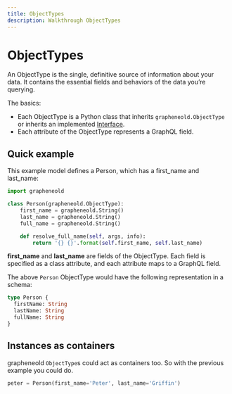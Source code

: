 ```yaml
---
title: ObjectTypes
description: Walkthrough ObjectTypes
---
```


# ObjectTypes

An ObjectType is the single, definitive source of information about your data. It contains the essential fields and behaviors of the data you’re querying.

The basics:
- Each ObjectType is a Python class that inherits `grapheneold.ObjectType` or inherits an implemented [Interface](/docs/interfaces/).
- Each attribute of the ObjectType represents a GraphQL field.

## Quick example

This example model defines a Person, which has a first_name and last_name:

```python
import grapheneold

class Person(grapheneold.ObjectType):
    first_name = grapheneold.String()
    last_name = grapheneold.String()
    full_name = grapheneold.String()

    def resolve_full_name(self, args, info):
        return '{} {}'.format(self.first_name, self.last_name)
```

**first_name** and **last_name** are fields of the ObjectType. Each field is specified as a class attribute, and each attribute maps to a GraphQL field.

The above `Person` ObjectType would have the following representation in a schema:

```graphql
type Person {
  firstName: String
  lastName: String
  fullName: String
}
```

## Instances as containers

grapheneold `ObjectType`s could act as containers too.
So with the previous example you could do.

```python
peter = Person(first_name='Peter', last_name='Griffin')
```